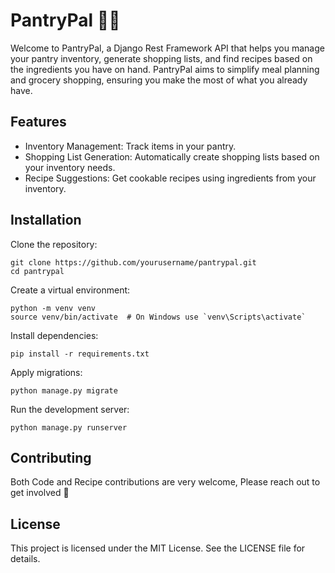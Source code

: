 # PantryPal 🧑‍🍳

Welcome to PantryPal, a Django Rest Framework API that helps you manage your pantry inventory, generate shopping lists, and find recipes based on the ingredients you have on hand. PantryPal aims to simplify meal planning and grocery shopping, ensuring you make the most of what you already have.

## Features

- Inventory Management: Track items in your pantry.
- Shopping List Generation: Automatically create shopping lists based on your inventory needs.
- Recipe Suggestions: Get cookable recipes using ingredients from your inventory.

## Installation
Clone the repository:
```
git clone https://github.com/yourusername/pantrypal.git
cd pantrypal
```

Create a virtual environment:
```
python -m venv venv
source venv/bin/activate  # On Windows use `venv\Scripts\activate`
```

Install dependencies:
```
pip install -r requirements.txt
```
Apply migrations:
```
python manage.py migrate
```
Run the development server:
```
python manage.py runserver
```

## Contributing

Both Code and Recipe contributions are very welcome, Please reach out to get involved 🍅

## License

This project is licensed under the MIT License. See the LICENSE file for details.
 
